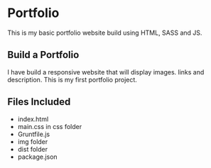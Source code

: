 # Portfolio
This is my basic portfolio website build using HTML, SASS and JS.
 
## Build a Portfolio
I have build a responsive website that will display images. links and description.
This is my first portfolio project.

## Files Included

* index.html
* main.css in css folder
* Gruntfile.js
* img folder
* dist folder
* package.json
